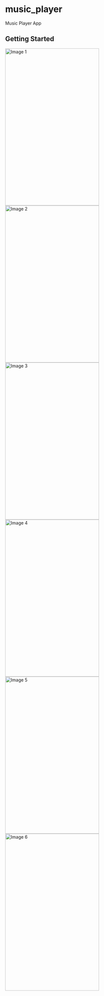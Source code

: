 # music_player

Music Player App

## Getting Started
<img src="https://i.ibb.co/FmTJQFx/Whats-App-Image-2024-03-13-at-10-50-09.jpg" alt="Image 1" height="500" width="300"> <img src="https://i.ibb.co/Z2xQCbq/Whats-App-Image-2024-03-13-at-10-50-08.jpg" alt="Image 2" height="500" width="300"> <img src="https://i.ibb.co/B3s8MGd/Whats-App-Image-2024-03-13-at-10-50-10.jpg" alt="Image 3" height="500" width="300"> <img src="https://i.ibb.co/4tP0Dgz/Whats-App-Image-2024-03-13-at-10-50-10-1.jpg" alt="Image 4" height="500" width="300"> <img src="https://i.ibb.co/kX043hZ/Whats-App-Image-2024-03-13-at-10-50-09-1.jpg" alt="Image 5" height="500" width="300"> <img src="https://i.ibb.co/dBSHytb/Whats-App-Image-2024-03-13-at-10-50-40.jpg" alt="Image 6" height="500" width="300">

